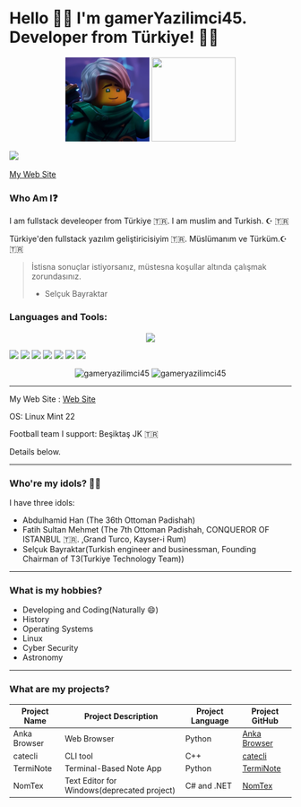 # Hello 🙋‍♂️ I'm gamerYazilimci45. Developer from Türkiye! 👨‍💻
<!-- Why you look at this codes :)-->
<div align="center">
 <img src="./.github/lloydd.png" width="150" height="150" />
 <img src="https://media1.tenor.com/m/y-cCxl8uEw0AAAAd/yetopen.gif" width = "150" height="150" />
</div>

![](https://komarev.com/ghpvc/?username=gamerYazilimci45&color=blue)

[My Web Site](https://gamerYazilimci45.github.io)
### Who Am I❓

I am fullstack develeoper from Türkiye 🇹🇷. I am muslim and Turkish. ☪ 🇹🇷

Türkiye'den fullstack yazılım geliştiricisiyim 🇹🇷. Müslümanım ve Türküm.☪ 🇹🇷

> İstisna sonuçlar istiyorsanız, müstesna koşullar altında çalışmak zorundasınız.
> - Selçuk Bayraktar




<h3>Languages and Tools:</h3>
<p align="center">
  <a href="https://skillicons.dev">
    <img align="center" src="https://skillicons.dev/icons?i=python,c,cpp,cs,go,html,css,bootstrap,js,nodejs,npm,git,github,linux,mint,bash,kali,arduino,markdown,vscode,qt,gmail,instagram,twitter" />
  </a>
</p>

![](https://img.shields.io/badge/Linux-FCC624?style=for-the-badge&logo=linux&logoColor=black)
![](https://img.shields.io/badge/Linux_Mint-87CF3E?style=for-the-badge&logo=linux-mint&logoColor=white)
![](https://img.shields.io/badge/Arduino-00979D?style=for-the-badge&logo=Arduino&logoColor=white)
![](https://img.shields.io/badge/TryHackMe-212C42?style=for-the-badge&logo=TryHackMe&logoColor=white)
![](https://img.shields.io/badge/Wireshark-1679A7?style=for-the-badge&logo=Wireshark&logoColor=white)
![](https://img.shields.io/badge/metasploit-2596CD?style=for-the-badge&logo=metasploit&logoColor=white)
![](https://img.shields.io/badge/Brave-FF1B2D?style=for-the-badge&logo=Brave&logoColor=white)
<p align="center">
  <img src="https://github-readme-stats.vercel.app/api/top-langs?username=gameryazilimci45&show_icons=true&locale=en&layout=donut&theme=tokyonight" alt="gameryazilimci45" height="200" />
  <img src="https://github-readme-stats.vercel.app/api?username=gameryazilimci45&show_icons=true&locale=en&theme=tokyonight" alt="gameryazilimci45" height="200" />
</p>

---
My Web Site : [Web Site](https://gamerYazilimci45.github.io)

OS: Linux Mint 22

Football team I support: Beşiktaş JK 🇹🇷

Details below.

---

### Who're my idols? 👨‍🎓

I have three idols:

- Abdulhamid Han (The 36th Ottoman Padishah)
- Fatih Sultan Mehmet (The 7th Ottoman Padishah, CONQUEROR OF ISTANBUL 🇹🇷. ,Grand Turco, Kayser-i Rum)
- Selçuk Bayraktar(Turkish engineer and businessman, Founding Chairman of T3(Turkiye Technology Team))

---

### What is my hobbies?
- Developing and Coding(Naturally 😄)
- History
- Operating Systems
- Linux
- Cyber Security
- Astronomy

---

### What are my projects?
| Project Name | Project Description| Project Language| Project GitHub | 
|--------------|--------------------|-----------------|----------------|
|Anka Browser  | Web Browser        |Python           | [Anka Browser](https://github.com/gamerYazilimci45/Anka)|
|catecli       | CLI tool           |C++              | [catecli](https://github.com/gamerYazilimci45/catecli)
|TermiNote     | Terminal-Based Note App| Python      |[TermiNote](https://github.com/gamerYazilimci45/TermiNote)|
|NomTex        | Text Editor for Windows(deprecated project)| C# and .NET |[NomTex](https://github.com/gamerYazilimci45/NomTex)| 




